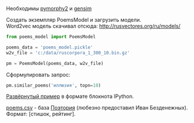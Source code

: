 
Необходимы [pymorphy2](https://pymorphy2.readthedocs.org/en/latest/) и [gensim](https://radimrehurek.com/gensim/)

Создать экземпляр PoemsModel и загрузить модели.<br>
Word2vec модель скачивал отсюда: http://rusvectores.org/ru/models/
```python
from poems_model import PoemsModel

poems_data = 'poems_model.pickle'
w2v_file = 'c:/data/ruscorpora_1_300_10.bin.gz'

pm = PoemsModel(poems_data, w2v_file)
```
Сформулировать запрос:
```python
pm.similar_poems('иллюзия', topn=10)
```

[Развёрнутый пример](https://github.com/drafterleo/pie-poem/blob/master/example.ipynb) в формате блокнота IPython. 

[poems.csv](https://github.com/drafterleo/pie-poem/blob/master/poems.csv) - база [Поэтория](http://poetory.ru/) (любезно предоставил Иван Безденежных). Формат: [стишок, рейтинг]. 


